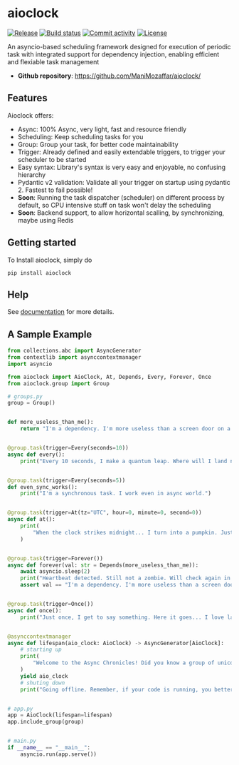 # aioclock

[![Release](https://img.shields.io/github/v/release/ManiMozaffar/aioclock)](https://img.shields.io/github/v/release/ManiMozaffar/aioclock)
[![Build status](https://img.shields.io/github/actions/workflow/status/ManiMozaffar/aioclock/main.yml?branch=main)](https://github.com/ManiMozaffar/aioclock/actions/workflows/main.yml?query=branch%3Amain)
[![Commit activity](https://img.shields.io/github/commit-activity/m/ManiMozaffar/aioclock)](https://img.shields.io/github/commit-activity/m/ManiMozaffar/aioclock)
[![License](https://img.shields.io/github/license/ManiMozaffar/aioclock)](https://img.shields.io/github/license/ManiMozaffar/aioclock)

An asyncio-based scheduling framework designed for execution of periodic task with integrated support for dependency injection, enabling efficient and flexiable task management

- **Github repository**: <https://github.com/ManiMozaffar/aioclock/>

## Features

Aioclock offers:

- Async: 100% Async, very light, fast and resource friendly
- Scheduling: Keep scheduling tasks for you
- Group: Group your task, for better code maintainability
- Trigger: Already defined and easily extendable triggers, to trigger your scheduler to be started
- Easy syntax: Library's syntax is very easy and enjoyable, no confusing hierarchy
- Pydantic v2 validation: Validate all your trigger on startup using pydantic 2. Fastest to fail possible!
- **Soon**: Running the task dispatcher (scheduler) on different process by default, so CPU intensive stuff on task won't delay the scheduling
- **Soon**: Backend support, to allow horizontal scalling, by synchronizing, maybe using Redis

## Getting started

To Install aioclock, simply do

```
pip install aioclock
```

## Help

See [documentation](https://ManiMozaffar.github.io/aioclock/) for more details.

## A Sample Example

```python
from collections.abc import AsyncGenerator
from contextlib import asynccontextmanager
import asyncio

from aioclock import AioClock, At, Depends, Every, Forever, Once
from aioclock.group import Group

# groups.py
group = Group()


def more_useless_than_me():
    return "I'm a dependency. I'm more useless than a screen door on a submarine."


@group.task(trigger=Every(seconds=10))
async def every():
    print("Every 10 seconds, I make a quantum leap. Where will I land next?")


@group.task(trigger=Every(seconds=5))
def even_sync_works():
    print("I'm a synchronous task. I work even in async world.")


@group.task(trigger=At(tz="UTC", hour=0, minute=0, second=0))
async def at():
    print(
        "When the clock strikes midnight... I turn into a pumpkin. Just kidding, I run this task!"
    )


@group.task(trigger=Forever())
async def forever(val: str = Depends(more_useless_than_me)):
    await asyncio.sleep(2)
    print("Heartbeat detected. Still not a zombie. Will check again in a bit.")
    assert val == "I'm a dependency. I'm more useless than a screen door on a submarine."


@group.task(trigger=Once())
async def once():
    print("Just once, I get to say something. Here it goes... I love lamp.")


@asynccontextmanager
async def lifespan(aio_clock: AioClock) -> AsyncGenerator[AioClock]:
    # starting up
    print(
        "Welcome to the Async Chronicles! Did you know a group of unicorns is called a blessing? Well, now you do!"
    )
    yield aio_clock
    # shuting down
    print("Going offline. Remember, if your code is running, you better go catch it!")


# app.py
app = AioClock(lifespan=lifespan)
app.include_group(group)


# main.py
if __name__ == "__main__":
    asyncio.run(app.serve())
```
